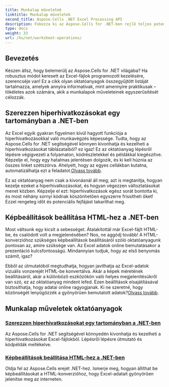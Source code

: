 ```yaml
---
title: Munkalap műveletek
linktitle: Munkalap műveletek
second_title: Aspose.Cells .NET Excel Processing API
description: Fokozza ki az Aspose.Cells for .NET-ben rejlő teljes potenciálját ezekkel a gyakorlati oktatóanyagokkal, amelyek lefedik a munkalapok műveleteit és javítják az Excel-fájlokat.
type: docs
weight: 33
url: /hu/net/worksheet-operations/
---
```

## Bevezetés

Készen állsz, hogy belemerülj az Aspose.Cells for .NET világába? Ha robusztus módot keresett az Excel-fájlok programozott kezelésére, szerencséje van! Ez a cikk olyan oktatóanyagok összegyűjtött listáját tartalmazza, amelyek annyira informatívak, mint amennyire praktikusak – tökéletes azok számára, akik a munkalapok műveleteinek egyszerűsítését célozzák.

## Szerezzen hiperhivatkozásokat egy tartományban a .NET-ben

 Az Excel egyik gyakran figyelmen kívül hagyott funkciója a hiperhivatkozásokkal való munkavégzés képessége. Tudta, hogy az Aspose.Cells for .NET segítségével könnyen kivonhatja és kezelheti a hiperhivatkozásokat táblázataiból? ez igaz! Ez az oktatóanyag lépésről lépésre végigvezeti a folyamaton, kódrészletekkel és példákkal kiegészítve. Képzelje el, hogy egy hatalmas jelentésen dolgozik, és ki kell húznia az összes linket szétszórva. Ahelyett, hogy az egyes cellákban kutatna, automatizálhatja ezt a feladatot.[Olvass tovább](./get-hyperlinks-in-a-range/).

Ez az oktatóanyag nem csak a kivonásnál áll meg; azt is megtanítja, hogyan kezelje ezeket a hiperhivatkozásokat, és hogyan végezzen változtatásokat menet közben. Képzelje el ezt: hiperhivatkozások egész sorát bontotta ki, és most néhány sornyi kódnak köszönhetően egyszerre frissítheti őket! Ezzel rengeteg időt és potenciális fejfájást takaríthat meg.

## Képbeállítások beállítása HTML-hez a .NET-ben

Most váltsunk egy kicsit a sebességet. Átalakítottál már Excel-fájlt HTML-be, és csalódott volt a megjelenésében? Nos, ne aggódj tovább! A HTML-konverzióhoz szükséges képbeállítások beállításáról szóló oktatóanyagunk pontosan az, amire szüksége van. Az Excel adatok online bemutatásakor a prezentáció kulcsfontosságú. Mindannyian tudjuk, hogy az első benyomás számít, igaz?

Ebből az útmutatóból megtudhatja, hogyan javíthatja az Excel-adatok vizuális vonzerejét HTML-be konvertálva. Akár a képek méretének beállításáról, akár a különböző eszközökön való helyes megjelenítésükről van szó, ez az oktatóanyag mindent lefed. Ezen beállítások elsajátításával biztosíthatja, hogy adatai online ragyogjanak. Ki ne szeretné, hogy közönségét lenyűgözzék a gyönyörűen bemutatott adatok?[Olvass tovább](./setting-image-preferences-for-html/).

## Munkalap műveletek oktatóanyagok
### [Szerezzen hiperhivatkozásokat egy tartományban a .NET-ben](./get-hyperlinks-in-a-range/)
Az Aspose.Cells for .NET segítségével könnyedén kivonhatja és kezelheti a hiperhivatkozásokat Excel-fájlokból. Lépésről lépésre útmutató és kódpéldák mellékelve.
### [Képbeállítások beállítása HTML-hez a .NET-ben](./setting-image-preferences-for-html/)
Oldja fel az Aspose.Cells erejét .NET-hez. Ismerje meg, hogyan állíthat be képbeállításokat a HTML-konverzióhoz, hogy Excel-adatait gyönyörűen jelenítse meg az interneten.